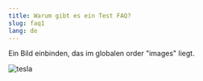```yaml
---
title: Warum gibt es ein Test FAQ?
slug: faq1
lang: de
---
```


Ein Bild einbinden, das im globalen order "images" liegt.

![tesla](/docu/images/faqs/tesla_roadster.jpg)
